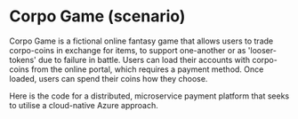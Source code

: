 <h1>Corpo Game (scenario)</h1>
Corpo Game is a fictional online fantasy game that allows users to trade corpo-coins in exchange for items, to support one-another or as 'looser-tokens' due to failure in battle.
Users can load their accounts with corpo-coins from the online portal, which requires a payment method. Once loaded, users can spend their coins how they choose.

Here is the code for a distributed, microservice payment platform that seeks to utilise a cloud-native Azure approach.
